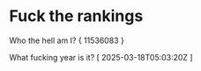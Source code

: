 # Fuck the rankings

Who the hell am I?
{ 11536083 }

What fucking year is it?
[ 2025-03-18T05:03:20Z ]
